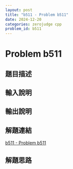 ```yaml
---
layout: post
title: "b511 - Problem b511"
date: 2024-12-20
categories: zerojudge cpp
problem_id: b511
---
```


# Problem b511

## 題目描述



## 輸入說明



## 輸出說明



## 解題連結

[b511 - Problem b511](https://zerojudge.tw/ShowProblem?problemid=b511)

## 解題思路

